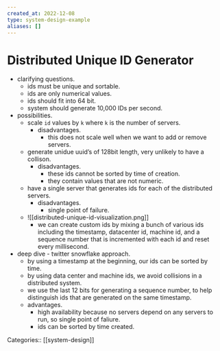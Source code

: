 ```yaml
---
created_at: 2022-12-08
type: system-design-example
aliases: []
---
```


# Distributed Unique ID Generator

- clarifying questions.
	- ids must be unique and sortable.
	- ids are only numerical values.
	- ids should fit into 64 bit.
	- system should generate 10,000 IDs per second.
- possibilities.
	- scale `id` values by `k` where `k` is the number of servers.
		- disadvantages.
			- this does not scale well when we want to add or remove servers.
	- generate unidue uuid’s of 128bit length, very unlikely to have a collison.
		- disadvantages.
			- these ids cannot be sorted by time of creation.
			- they contain values that are not numeric.
	- have a single server that generates ids for each of the distributed servers.
		- disadvantages.
			- single point of failure.
	- ![[distributed-unique-id-visualization.png]]
		- we can create custom ids by mixing a bunch of various ids including the timestamp, datacenter id, machine id, and a sequence number that is incremented with each id and reset every millisecond.
- deep dive - twitter snowflake approach.
	- by using a timestamp at the beginning, our ids can be sorted by time.
	- by using data center and machine ids, we avoid collisions in a distributed system.
	- we use the last 12 bits for generating a sequence number, to help distinguish ids that are generated on the same timestamp.
	- advantages.
		- high availability because no servers depend on any servers to run, so single point of faliure.
		- ids can be sorted by time created.

Categories:: [[system-design]]
